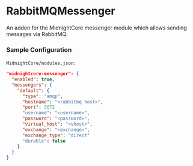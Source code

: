 # RabbitMQMessenger

An addon for the MidnightCore messenger module which allows sending messages via RabbitMQ.

### Sample Configuration

`MidnightCore/modules.json`:
```json
"midnightcore:messenger": {
  "enabled": true,
  "messengers": {
    "default": {
      "type": "amqp",
      "hostname": "<rabbitmq host>",
      "port": 5672
      "username": "<username>",
      "password": "<password>",
      "virtual_host": "<vhost>",
      "exchange": "<exchange>",
      "exchange_type": "direct"
      "durable": false
    }
  }
}
```